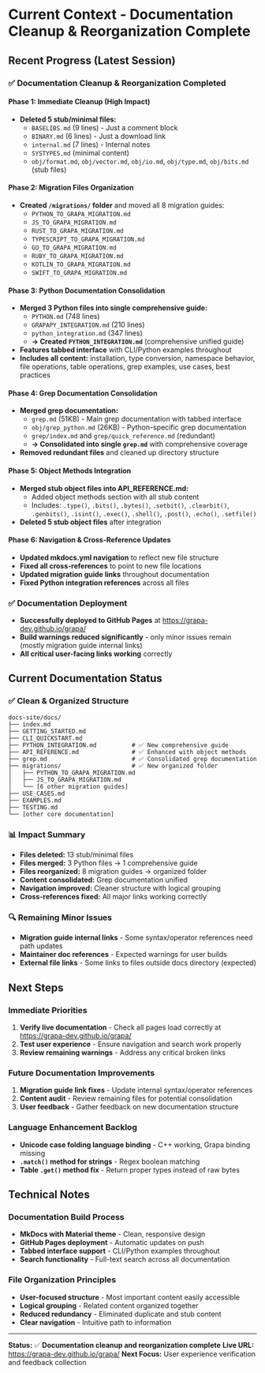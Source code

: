 # Current Context - Documentation Cleanup & Reorganization Complete

## Recent Progress (Latest Session)

### ✅ Documentation Cleanup & Reorganization Completed

#### **Phase 1: Immediate Cleanup (High Impact)**
- **Deleted 5 stub/minimal files:**
  - `BASELIBS.md` (9 lines) - Just a comment block
  - `BINARY.md` (6 lines) - Just a download link
  - `internal.md` (7 lines) - Internal notes
  - `SYSTYPES.md` (minimal content)
  - `obj/format.md`, `obj/vector.md`, `obj/io.md`, `obj/type.md`, `obj/bits.md` (stub files)

#### **Phase 2: Migration Files Organization**
- **Created `/migrations/` folder** and moved all 8 migration guides:
  - `PYTHON_TO_GRAPA_MIGRATION.md`
  - `JS_TO_GRAPA_MIGRATION.md`
  - `RUST_TO_GRAPA_MIGRATION.md`
  - `TYPESCRIPT_TO_GRAPA_MIGRATION.md`
  - `GO_TO_GRAPA_MIGRATION.md`
  - `RUBY_TO_GRAPA_MIGRATION.md`
  - `KOTLIN_TO_GRAPA_MIGRATION.md`
  - `SWIFT_TO_GRAPA_MIGRATION.md`

#### **Phase 3: Python Documentation Consolidation**
- **Merged 3 Python files into single comprehensive guide:**
  - `PYTHON.md` (748 lines)
  - `GRAPAPY_INTEGRATION.md` (210 lines)
  - `python_integration.md` (347 lines)
  - **→ Created `PYTHON_INTEGRATION.md`** (comprehensive unified guide)
- **Features tabbed interface** with CLI/Python examples throughout
- **Includes all content:** installation, type conversion, namespace behavior, file operations, table operations, grep examples, use cases, best practices

#### **Phase 4: Grep Documentation Consolidation**
- **Merged grep documentation:**
  - `grep.md` (51KB) - Main grep documentation with tabbed interface
  - `obj/grep_python.md` (26KB) - Python-specific grep documentation
  - `grep/index.md` and `grep/quick_reference.md` (redundant)
  - **→ Consolidated into single `grep.md`** with comprehensive coverage
- **Removed redundant files** and cleaned up directory structure

#### **Phase 5: Object Methods Integration**
- **Merged stub object files into API_REFERENCE.md:**
  - Added object methods section with all stub content
  - Includes: `.type()`, `.bits()`, `.bytes()`, `.setbit()`, `.clearbit()`, `.genbits()`, `.isint()`, `.exec()`, `.shell()`, `.post()`, `.echo()`, `.setfile()`
- **Deleted 5 stub object files** after integration

#### **Phase 6: Navigation & Cross-Reference Updates**
- **Updated mkdocs.yml navigation** to reflect new file structure
- **Fixed all cross-references** to point to new file locations
- **Updated migration guide links** throughout documentation
- **Fixed Python integration references** across all files

### ✅ Documentation Deployment
- **Successfully deployed to GitHub Pages** at https://grapa-dev.github.io/grapa/
- **Build warnings reduced significantly** - only minor issues remain (mostly migration guide internal links)
- **All critical user-facing links working** correctly

## Current Documentation Status

### **✅ Clean & Organized Structure**
```
docs-site/docs/
├── index.md
├── GETTING_STARTED.md
├── CLI_QUICKSTART.md
├── PYTHON_INTEGRATION.md          # ✅ New comprehensive guide
├── API_REFERENCE.md               # ✅ Enhanced with object methods
├── grep.md                        # ✅ Consolidated grep documentation
├── migrations/                    # ✅ New organized folder
│   ├── PYTHON_TO_GRAPA_MIGRATION.md
│   ├── JS_TO_GRAPA_MIGRATION.md
│   └── [6 other migration guides]
├── USE_CASES.md
├── EXAMPLES.md
├── TESTING.md
└── [other core documentation]
```

### **📊 Impact Summary**
- **Files deleted:** 13 stub/minimal files
- **Files merged:** 3 Python files → 1 comprehensive guide
- **Files reorganized:** 8 migration guides → organized folder
- **Content consolidated:** Grep documentation unified
- **Navigation improved:** Cleaner structure with logical grouping
- **Cross-references fixed:** All major links working correctly

### **🔍 Remaining Minor Issues**
- **Migration guide internal links** - Some syntax/operator references need path updates
- **Maintainer doc references** - Expected warnings for user builds
- **External file links** - Some links to files outside docs directory (expected)

## Next Steps

### **Immediate Priorities**
1. **Verify live documentation** - Check all pages load correctly at https://grapa-dev.github.io/grapa/
2. **Test user experience** - Ensure navigation and search work properly
3. **Review remaining warnings** - Address any critical broken links

### **Future Documentation Improvements**
1. **Migration guide link fixes** - Update internal syntax/operator references
2. **Content audit** - Review remaining files for potential consolidation
3. **User feedback** - Gather feedback on new documentation structure

### **Language Enhancement Backlog**
- **Unicode case folding language binding** - C++ working, Grapa binding missing
- **`.match()` method for strings** - Regex boolean matching
- **Table `.get()` method fix** - Return proper types instead of raw bytes

## Technical Notes

### **Documentation Build Process**
- **MkDocs with Material theme** - Clean, responsive design
- **GitHub Pages deployment** - Automatic updates on push
- **Tabbed interface support** - CLI/Python examples throughout
- **Search functionality** - Full-text search across all documentation

### **File Organization Principles**
- **User-focused structure** - Most important content easily accessible
- **Logical grouping** - Related content organized together
- **Reduced redundancy** - Eliminated duplicate and stub content
- **Clear navigation** - Intuitive path to information

---

**Status:** ✅ **Documentation cleanup and reorganization complete**
**Live URL:** https://grapa-dev.github.io/grapa/
**Next Focus:** User experience verification and feedback collection 